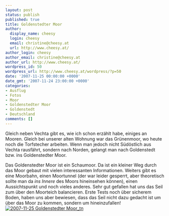 ```yaml
---
layout: post
status: publish
published: true
title: Goldenstedter Moor
author:
  display_name: cheesy
  login: cheesy
  email: christine@cheesy.at
  url: http://www.cheesy.at/
author_login: cheesy
author_email: christine@cheesy.at
author_url: http://www.cheesy.at/
wordpress_id: 50
wordpress_url: http://www.cheesy.at/wordpress/?p=50
date: '2007-11-25 00:00:00 +0000'
date_gmt: '2007-11-24 23:00:00 +0000'
categories:
- Ausflug
- Fotos
- Moor
- Goldenstedter Moor
- Goldenstedt
- Deutschland
comments: []
---
```

<!--:de--><!-- 4229-->Gleich neben Vechta gibt es, wie ich schon erzählt habe, einiges an Mooren. Gleich bei unserer alten Wohnung war das Grünenmoor, wo heute noch die Torfstecher arbeiten. Wenn man jedoch nicht Südöstlich aus Vechta rausfährt, sondern nach Norden, gelangt man nach Goldenstedt bzw. ins Goldenstedter Moor.
Das Goldenstedter Moor ist ein Schaumoor. Da ist ein kleiner Weg durch das Moor gebaut mit vielen interessanten Informationen. Weiters gibt es eine Moorbahn, einen Moortunnel (der war leider gesperrt, aber theoretisch sollte man da _ins Innere_ des Moors hineinsehen können), einen Aussichtspunkt und noch vieles anderes.
Sehr gut gefallen hat uns das Seil zum über den Moorteich balancieren. Erste Tests noch über sicherem Boden, haben uns aber bewiesen, dass das Seil nicht dazu gedacht ist um über das Moor zu kommen, sondern um hineinzufallen!
[![](http://www.cheesy.at/wp-content/uploads/2007/11/goldenstedter-moor/2007-11-25-Goldenstedter-Moor_tn.jpg "2007-11-25 Goldenstedter Moor\_tn")](http://www.cheesy.at/fotos/ausfluege/2000-2009/x2007/goldenstedter-moor/)
